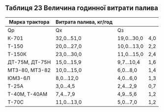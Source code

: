 ## Таблиця 23  Величина годинної витрати палива

Марка трактора|Витрата палива, кг/год|||
--|---|---|--
|Qр|Qх|Qз
К-701|32,0...51,0|19,0...30,0|4,0
Т-150|20,0…27,0|10,0…13,0|2,2
Т-150К|23,0…30,0|11,0…15,0|2,4
ДТ-75М, ДТ-75Н|15,0...15,9|9,7...10,4|1,6
МТЗ-80, МТЗ-82|10,0…15,0|6,0…8,0|1,4
ЮМЗ-6Л|8,0…12,0|4,0…6,0|1,3
Т-25А|3,0...4,5|2,4...2,9|0,7
Т-40М, Т-40АМ|7,4...7,9|4,9...5,6|1,2
Т-70С|11,0…13,0|5,0…7,0|1,2
